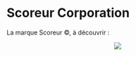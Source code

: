 # Scoreur Corporation <br>
La marque Scoreur ©, à découvrir :  </br>
<p align="center">
<img src= "https://user-images.githubusercontent.com/90606431/170038138-15bc1a30-9e09-4558-b7a2-d3d2540e8fab.png"/>
 </p>
